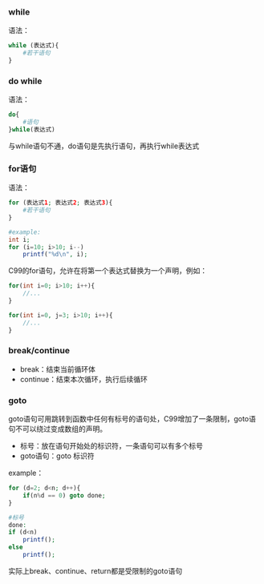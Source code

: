 ### while
语法：
```php
while (表达式){
	#若干语句
}
```

### do while
语法：
```php
do{
	#语句
}while(表达式)

```
与while语句不通，do语句是先执行语句，再执行while表达式

### for语句
语法：
```php
for (表达式1; 表达式2; 表达式3){
	#若干语句
}

#example:
int i;
for (i=10; i>10; i--)
	printf("%d\n", i);
```

C99的for语句，允许在将第一个表达式替换为一个声明，例如：
```php
for(int i=0; i>10; i++){
	//...
}

for(int i=0, j=3; i>10; i++){
	//...
}
```

### break/continue
- break：结束当前循环体
- continue：结束本次循环，执行后续循环

### goto
goto语句可用跳转到函数中任何有标号的语句处，C99增加了一条限制，goto语句不可以绕过变成数组的声明。

- 标号：放在语句开始处的标识符，一条语句可以有多个标号
- goto语句：goto 标识符

example：
```php
for (d=2; d<n; d++){
	if(n%d == 0) goto done;
}

#标号
done:
if (d<n)
	printf();
else
	printf();
```
实际上break、continue、return都是受限制的goto语句